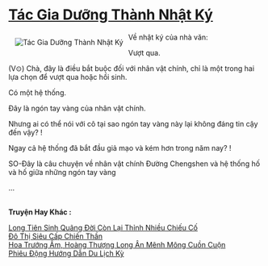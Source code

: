 <a href="https://truyentiki.com/tac-gia-duong-thanh-nhat-ky.30637/" title="Tác Gia Dưỡng Thành Nhật Ký"><h1>Tác Gia Dưỡng Thành Nhật Ký</h1></a><div style="display:table"><img align="right" style="float: left; padding: 10px;" src="https://truyentiki.com/a/img/str/src/30637.jpg" alt="Tác Gia Dưỡng Thành Nhật Ký">Về nhật ký của nhà văn: <p></p> Vượt qua. <p></p> (V⊙) Chà, đây là điều bắt buộc đối với nhân vật chính, chỉ là một trong hai lựa chọn để vượt qua hoặc hồi sinh. <p></p> Có một hệ thống. <p></p> Đây là ngón tay vàng của nhân vật chính. <p></p> Nhưng ai có thể nói với cô tại sao ngón tay vàng này lại không đáng tin cậy đến vậy? ! <p></p> Ngay cả hệ thống đã bắt đầu giả mạo và kém hơn trong năm nay? ! <p></p> SO-Đây là câu chuyện về nhân vật chính Đường Chengshen và hệ thống hố và hố giữa những ngón tay vàng <p></p> ...</div><p><br><b>Truyện Hay Khác :</b></p><a href="https://truyentiki.com/long-tien-sinh-quang-doi-con-lai-thinh-nhieu-chieu-co.30636/" alt="Long Tiên Sinh Quãng Đời Còn Lại Thỉnh Nhiều Chiếu Cố">Long Tiên Sinh Quãng Đời Còn Lại Thỉnh Nhiều Chiếu Cố</a><br/><a href="https://truyentiki.wordpress.com/2020/06/08/do-thi-sieu-cap-chien-than/" alt="Đô Thị Siêu Cấp Chiến Thần">Đô Thị Siêu Cấp Chiến Thần</a><br/><a href="https://github.com/nownovels/truyenhay/tree/master/truyenhay/30350/README.md" alt="Hoa Trướng Ấm, Hoàng Thượng Long Ân Mênh Mông Cuồn Cuộn">Hoa Trướng Ấm, Hoàng Thượng Long Ân Mênh Mông Cuồn Cuộn</a><br/><a href="https://github.com/nownovels/truyenhay/tree/master/truyenhay/30739/README.md" alt="Phiêu Động Hướng Dẫn Du Lịch Kỳ">Phiêu Động Hướng Dẫn Du Lịch Kỳ</a><br/>